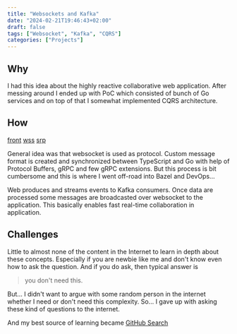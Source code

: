 ```yaml
---
title: "Websockets and Kafka"
date: "2024-02-21T19:46:43+02:00"
draft: false
tags: ["Websocket", "Kafka", "CQRS"]
categories: ["Projects"]
---
```


## Why

I had this idea about the highly reactive collaborative web application.
After messing around I ended up with PoC which consisted of bunch of Go services
and on top of that I somewhat implemented CQRS architecture.

## How

[front](https://github.com/dzintars/front)
[wss](https://github.com/dzintars/wss)
[srp](https://github.com/dzintars/srp)

General idea was that websocket is used as protocol. Custom message format is
created and synchronized between TypeScript and Go with help of Protocol
Buffers, gRPC and few gRPC extensions. But this process is bit cumbersome and
this is where I went off-road into Bazel and DevOps...

Web produces and streams events to Kafka consumers. Once data are processed some
messages are broadcasted over websocket to the application. This
basically enables fast real-time collaboration in application.

## Challenges

Little to almost none of the content in the Internet to learn in depth about
these concepts. Especially if you are newbie like me and don't know even how to
ask the question. And if you do ask, then typical answer is

> you don't need this.

But... I didn't want to argue with some random person in the internet whether I
need or don't need this complexity. So... I gave up with asking these kind of
questions to the internet.

And my best source of learning became [GitHub Search](https://github.com/search)
